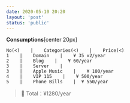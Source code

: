 ```yaml
---
date: 2020-05-10 20:20
layout: 'post'
status: 'public'
---
```

**Consumptions**[center 20px]
```table
No(<)    |    Categories(<)    |    Price(<)
1    |    Domain    |    ¥ 35 x2/year
2    |    Blog    |    ¥ 60/year
3    |    Server    |    
3    |    Apple Music    |    ¥ 100/year
4    |    VIP 115    |    ¥ 500/year
5    |    Phone Bills    |  ¥ 550/year    
```
> 🐤 Total：¥1280/year

